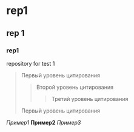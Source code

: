 # rep1
## rep 1 
### rep1


repository for test 1

> Первый уровень цитирования
>> Второй уровень цитирования
>>> Третий уровень цитирования
>
>Первый уровень цитирования


*Пример1*
**Пример2**
_Пример3_
